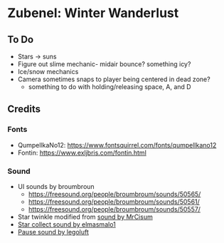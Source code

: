 # Zubenel: Winter Wanderlust

## To Do

- Stars -> suns
- Figure out slime mechanic- midair bounce? something icy?
- Ice/snow mechanics
- Camera sometimes snaps to player being centered in dead zone?
	- something to do with holding/releasing space, A, and D

## Credits

### Fonts

- QumpellkaNo12: https://www.fontsquirrel.com/fonts/qumpellkano12
- Fontin: https://www.exljbris.com/fontin.html

### Sound
- UI sounds by broumbroun
	- https://freesound.org/people/broumbroum/sounds/50565/
	- https://freesound.org/people/broumbroum/sounds/50561/
	- https://freesound.org/people/broumbroum/sounds/50557/
- Star twinkle modified from [sound by MrCisum](https://freesound.org/people/MrCisum/sounds/336664/)
- [Star collect sound by elmasmalo1](https://freesound.org/people/elmasmalo1/sounds/350841/)
- [Pause sound by legoluft](https://opengameart.org/content/atmospheric-interaction-sound-pack)
